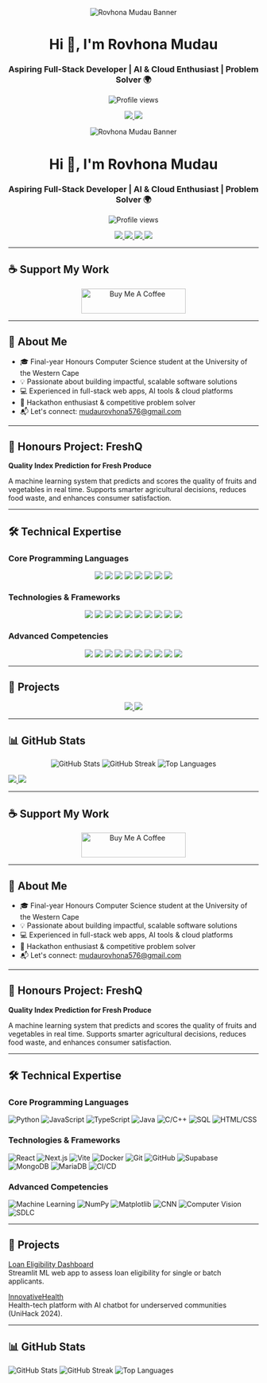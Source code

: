 <p align="center">
  <img src="https://via.placeholder.com/1000x200/0d1117/58a6ff?text=Rovhona+Mudau+-+BSc+Hons+Computer+Science+Candidate" alt="Rovhona Mudau Banner" />
</p>

<h1 align="center">Hi 👋, I'm Rovhona Mudau</h1>
<h3 align="center">Aspiring Full-Stack Developer | AI & Cloud Enthusiast | Problem Solver 🌍</h3>

<p align="center">
  <img src="https://komarev.com/ghpvc/?username=rovhona&label=Profile%20views&color=0e75b6&style=flat" alt="Profile views" />
</p>

<p align="center">
  <a href="https://linkedin.com/in/rovhona-mudau" target="_blank">
    <img src="https://img.shields.io/badge/LinkedIn-Rovhona%20Mudau-blue?logo=linkedin&style=for-the-badge" />
  </a>
  <a href="https://github.com/rovhona" target="_blank">
    <img src="https://img.shields.io/badge/GitHub-rovhona-black?logo=github&style=for-the-badge" />
  </a><p align="center">
  <img src="https://via.placeholder.com/1000x200/0d1117/58a6ff?text=Rovhona+Mudau+-+BSc+Hons+Computer+Science+Candidate" alt="Rovhona Mudau Banner" />
</p>

<h1 align="center">Hi 👋, I'm Rovhona Mudau</h1>
<h3 align="center">Aspiring Full-Stack Developer | AI & Cloud Enthusiast | Problem Solver 🌍</h3>

<p align="center">
  <img src="https://komarev.com/ghpvc/?username=rovhona&label=Profile%20views&color=0e75b6&style=flat" alt="Profile views" />
</p>

<p align="center">
  <a href="https://linkedin.com/in/rovhona-mudau" target="_blank">
    <img src="https://img.shields.io/badge/LinkedIn-Rovhona%20Mudau-blue?logo=linkedin&style=for-the-badge" />
  </a>
  <a href="https://github.com/rovhona" target="_blank">
    <img src="https://img.shields.io/badge/GitHub-rovhona-black?logo=github&style=for-the-badge" />
  </a>
  <a href="mailto:mudaurovhona576@gmail.com" target="_blank">
    <img src="https://img.shields.io/badge/Email-Contact-red?logo=gmail&style=for-the-badge" />
  </a>
  <a href="https://personal-website-rovhona-mudaus-projects.vercel.app/" target="_blank">
    <img src="https://img.shields.io/badge/Portfolio-Website-orange?style=for-the-badge&logo=vercel" />
  </a>
</p>

---

## ☕ Support My Work

<p align="center">
  <a href="https://www.buymeacoffee.com/rovhona">
    <img src="https://cdn.buymeacoffee.com/buttons/v2/default-yellow.png" height="50" width="210" alt="Buy Me A Coffee" />
  </a>
</p>

---

## 🌟 About Me

- 🎓 Final-year Honours Computer Science student at the University of the Western Cape  
- 💡 Passionate about building impactful, scalable software solutions  
- 💻 Experienced in full-stack web apps, AI tools & cloud platforms  
- 🧠 Hackathon enthusiast & competitive problem solver  
- 📬 Let's connect: [mudaurovhona576@gmail.com](mailto:mudaurovhona576@gmail.com)

---

## 🧠 Honours Project: FreshQ

**Quality Index Prediction for Fresh Produce**  

A machine learning system that predicts and scores the quality of fruits and vegetables in real time. Supports smarter agricultural decisions, reduces food waste, and enhances consumer satisfaction.

---

## 🛠️ Technical Expertise

### Core Programming Languages
<p align="center">
  <img src="https://img.shields.io/badge/Python-3776AB?logo=python&logoColor=white&style=for-the-badge" />
  <img src="https://img.shields.io/badge/JavaScript-F7DF1E?logo=javascript&logoColor=black&style=for-the-badge" />
  <img src="https://img.shields.io/badge/TypeScript-3178C6?logo=typescript&logoColor=white&style=for-the-badge" />
  <img src="https://img.shields.io/badge/Java-007396?logo=java&logoColor=white&style=for-the-badge" />
  <img src="https://img.shields.io/badge/C/C++-00599C?logo=c%2B%2B&logoColor=white&style=for-the-badge" />
  <img src="https://img.shields.io/badge/SQL-4479A1?logo=mysql&logoColor=white&style=for-the-badge" />
  <img src="https://img.shields.io/badge/HTML5-E34F26?logo=html5&logoColor=white&style=for-the-badge" />
  <img src="https://img.shields.io/badge/CSS3-1572B6?logo=css3&logoColor=white&style=for-the-badge" />
</p>

### Technologies & Frameworks
<p align="center">
  <img src="https://img.shields.io/badge/React-61DAFB?logo=react&logoColor=black&style=for-the-badge" />
  <img src="https://img.shields.io/badge/Next.js-000000?logo=next.js&logoColor=white&style=for-the-badge" />
  <img src="https://img.shields.io/badge/Vite-646CFF?logo=vite&logoColor=white&style=for-the-badge" />
  <img src="https://img.shields.io/badge/Docker-2496ED?logo=docker&logoColor=white&style=for-the-badge" />
  <img src="https://img.shields.io/badge/Supabase-3ECF8E?logo=supabase&logoColor=white&style=for-the-badge" />
  <img src="https://img.shields.io/badge/MongoDB-47A248?logo=mongodb&logoColor=white&style=for-the-badge" />
  <img src="https://img.shields.io/badge/MariaDB-003545?logo=mariadb&logoColor=white&style=for-the-badge" />
  <img src="https://img.shields.io/badge/Git-F05032?logo=git&logoColor=white&style=for-the-badge" />
  <img src="https://img.shields.io/badge/GitHub-181717?logo=github&logoColor=white&style=for-the-badge" />
  <img src="https://img.shields.io/badge/CI/CD-Workflow-blue?logo=githubactions&style=for-the-badge" />
</p>

### Advanced Competencies
<p align="center">
  <img src="https://img.shields.io/badge/Machine_Learning-FFA500?logo=tensorflow&style=for-the-badge" />
  <img src="https://img.shields.io/badge/NumPy-013243?logo=numpy&logoColor=white&style=for-the-badge" />
  <img src="https://img.shields.io/badge/Matplotlib-11557C?logo=matplotlib&logoColor=white&style=for-the-badge" />
  <img src="https://img.shields.io/badge/CNN-FF6F61?logo=tensorflow&style=for-the-badge" />
  <img src="https://img.shields.io/badge/Computer_Vision-0F0F0F?style=for-the-badge" />
  <img src="https://img.shields.io/badge/SDLC-0A0A0A?style=for-the-badge" />
  <img src="https://img.shields.io/badge/Image_Classification-8A2BE2?style=for-the-badge" />
  <img src="https://img.shields.io/badge/Process_Automation-FF4500?style=for-the-badge" />
  <img src="https://img.shields.io/badge/Matlab-0076A8?logo=matlab&logoColor=white&style=for-the-badge" />
  <img src="https://img.shields.io/badge/R_Programming-276DC3?logo=r&logoColor=white&style=for-the-badge" />
</p>

---

## 📌 Projects

<p align="center">
  <a href="https://github.com/Rovhona/Loan-Eligibility-System" target="_blank">
    <img src="https://img.shields.io/badge/Loan_Eligibility_Dashboard-Project-blue?logo=github&style=for-the-badge" />
  </a>
  <a href="https://github.com/Rovhona" target="_blank">
    <img src="https://img.shields.io/badge/InnovativeHealth-Project-green?logo=github&style=for-the-badge" />
  </a>
</p>

---

## 📊 GitHub Stats

<p align="center">
  <img src="https://github-readme-stats.vercel.app/api?username=rovhona&show_icons=true&theme=dark" alt="GitHub Stats" />
  <img src="https://github-readme-streak-stats.herokuapp.com/?user=rovhona&theme=dark" alt="GitHub Streak" />
  <img src="https://github-readme-stats.vercel.app/api/top-langs?username=rovhona&show_icons=true&layout=compact&theme=dark" alt="Top Languages" />
</p>

  <a href="mailto:mudaurovhona576@gmail.com" target="_blank">
    <img src="https://img.shields.io/badge/Email-Contact-red?logo=gmail&style=for-the-badge" />
  </a>
  <a href="https://personal-website-rovhona-mudaus-projects.vercel.app/" target="_blank">
    <img src="https://img.shields.io/badge/Portfolio-Website-orange?style=for-the-badge&logo=vercel" />
  </a>
</p>

---

## ☕ Support My Work

<p align="center">
  <a href="https://www.buymeacoffee.com/rovhona">
    <img src="https://cdn.buymeacoffee.com/buttons/v2/default-yellow.png" height="50" width="210" alt="Buy Me A Coffee" />
  </a>
</p>

---

## 🌟 About Me

- 🎓 Final-year Honours Computer Science student at the University of the Western Cape  
- 💡 Passionate about building impactful, scalable software solutions  
- 💻 Experienced in full-stack web apps, AI tools & cloud platforms  
- 🧠 Hackathon enthusiast & competitive problem solver  
- 📬 Let's connect: [mudaurovhona576@gmail.com](mailto:mudaurovhona576@gmail.com)

---

## 🧠 Honours Project: FreshQ

**Quality Index Prediction for Fresh Produce**  

A machine learning system that predicts and scores the quality of fruits and vegetables in real time. Supports smarter agricultural decisions, reduces food waste, and enhances consumer satisfaction.

---

## 🛠️ Technical Expertise

### Core Programming Languages
![Python](https://img.shields.io/badge/Python-3776AB?logo=python&logoColor=white&style=for-the-badge)
![JavaScript](https://img.shields.io/badge/JavaScript-F7DF1E?logo=javascript&logoColor=black&style=for-the-badge)
![TypeScript](https://img.shields.io/badge/TypeScript-3178C6?logo=typescript&logoColor=white&style=for-the-badge)
![Java](https://img.shields.io/badge/Java-007396?logo=java&logoColor=white&style=for-the-badge)
![C/C++](https://img.shields.io/badge/C++-00599C?logo=c%2B%2B&logoColor=white&style=for-the-badge)
![SQL](https://img.shields.io/badge/SQL-4479A1?logo=mysql&logoColor=white&style=for-the-badge)
![HTML/CSS](https://img.shields.io/badge/HTML5-E34F26?logo=html5&logoColor=white&style=for-the-badge)

### Technologies & Frameworks
![React](https://img.shields.io/badge/React-61DAFB?logo=react&logoColor=black&style=for-the-badge)
![Next.js](https://img.shields.io/badge/Next.js-000000?logo=next.js&logoColor=white&style=for-the-badge)
![Vite](https://img.shields.io/badge/Vite-646CFF?logo=vite&logoColor=white&style=for-the-badge)
![Docker](https://img.shields.io/badge/Docker-2496ED?logo=docker&logoColor=white&style=for-the-badge)
![Git](https://img.shields.io/badge/Git-F05032?logo=git&logoColor=white&style=for-the-badge)
![GitHub](https://img.shields.io/badge/GitHub-181717?logo=github&logoColor=white&style=for-the-badge)
![Supabase](https://img.shields.io/badge/Supabase-3ECF8E?logo=supabase&logoColor=white&style=for-the-badge)
![MongoDB](https://img.shields.io/badge/MongoDB-47A248?logo=mongodb&logoColor=white&style=for-the-badge)
![MariaDB](https://img.shields.io/badge/MariaDB-003545?logo=mariadb&logoColor=white&style=for-the-badge)
![CI/CD](https://img.shields.io/badge/CI%2FCD-Workflow-blue?logo=githubactions&style=for-the-badge)

### Advanced Competencies
![Machine Learning](https://img.shields.io/badge/Machine_Learning-FFA500?logo=tensorflow&style=for-the-badge)
![NumPy](https://img.shields.io/badge/NumPy-013243?logo=numpy&logoColor=white&style=for-the-badge)
![Matplotlib](https://img.shields.io/badge/Matplotlib-11557C?logo=matplotlib&logoColor=white&style=for-the-badge)
![CNN](https://img.shields.io/badge/CNN-FF6F61?logo=tensorflow&style=for-the-badge)
![Computer Vision](https://img.shields.io/badge/Computer_Vision-0F0F0F?style=for-the-badge)
![SDLC](https://img.shields.io/badge/SDLC-0A0A0A?style=for-the-badge)

---

## 📌 Projects

[Loan Eligibility Dashboard](https://github.com/Rovhona/Loan-Eligibility-System)  
Streamlit ML web app to assess loan eligibility for single or batch applicants.

[InnovativeHealth](https://github.com/Rovhona)  
Health-tech platform with AI chatbot for underserved communities (UniHack 2024).

---

## 📊 GitHub Stats

![GitHub Stats](https://github-readme-stats.vercel.app/api?username=rovhona&show_icons=true&theme=dark)
![GitHub Streak](https://github-readme-streak-stats.herokuapp.com/?user=rovhona&theme=dark)
![Top Languages](https://github-readme-stats.vercel.app/api/top-langs?username=rovhona&show_icons=true&layout=compact&theme=dark)
